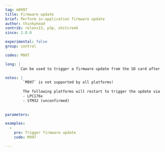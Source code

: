 ```yaml
---
tag: m0997
title: Firmware update
brief: Perform in-application firmware update
author: thinkyhead
contrib: reloxx13, p3p, shitcreek
since: 2.0.0

experimental: false
group: control

codes: M997

long: |
       Can be used to trigger a firmware update from the SD card after the firmware binary has been uploaded remotely.

notes: |
        `M997` is not supported by all platforms!   
   
        The following platforms will restart to trigger the update via bootloader\:
        - LPC176x   
        - STM32 (unconfirmed)
      
      
parameters:

examples:
  -
    pre: Trigger firmware update
    code: M997

---
```

